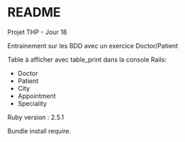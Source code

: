 # README


Projet THP - Jour 18

Entrainement sur les BDD avec un exercice Doctor/Patient 

Table à afficher avec table_print dans la console Rails:
- Doctor
- Patient
- City
- Appointment 
- Speciality

Ruby version : 2.5.1

Bundle install require.